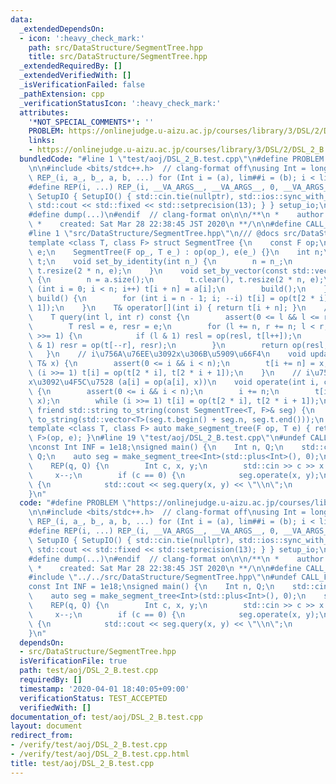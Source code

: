 ```yaml
---
data:
  _extendedDependsOn:
  - icon: ':heavy_check_mark:'
    path: src/DataStructure/SegmentTree.hpp
    title: src/DataStructure/SegmentTree.hpp
  _extendedRequiredBy: []
  _extendedVerifiedWith: []
  _isVerificationFailed: false
  _pathExtension: cpp
  _verificationStatusIcon: ':heavy_check_mark:'
  attributes:
    '*NOT_SPECIAL_COMMENTS*': ''
    PROBLEM: https://onlinejudge.u-aizu.ac.jp/courses/library/3/DSL/2/DSL_2_B
    links:
    - https://onlinejudge.u-aizu.ac.jp/courses/library/3/DSL/2/DSL_2_B
  bundledCode: "#line 1 \"test/aoj/DSL_2_B.test.cpp\"\n#define PROBLEM \"https://onlinejudge.u-aizu.ac.jp/courses/library/3/DSL/2/DSL_2_B\"\
    \n\n#include <bits/stdc++.h>  // clang-format off\nusing Int = long long;\n#define\
    \ REP_(i, a_, b_, a, b, ...) for (Int i = (a), lim##i = (b); i < lim##i; i++)\n\
    #define REP(i, ...) REP_(i, __VA_ARGS__, __VA_ARGS__, 0, __VA_ARGS__)\nstruct\
    \ SetupIO { SetupIO() { std::cin.tie(nullptr), std::ios::sync_with_stdio(false),\
    \ std::cout << std::fixed << std::setprecision(13); } } setup_io;\n#ifndef _MY_DEBUG\n\
    #define dump(...)\n#endif  // clang-format on\n\n/**\n *    author:  knshnb\n\
    \ *    created: Sat Mar 28 22:38:45 JST 2020\n **/\n\n#define CALL_FROM_TEST\n\
    #line 1 \"src/DataStructure/SegmentTree.hpp\"\n/// @docs src/DataStructure/SegmentTree.md\n\
    template <class T, class F> struct SegmentTree {\n    const F op;\n    const T\
    \ e;\n    SegmentTree(F op_, T e_) : op(op_), e(e_) {}\n    int n;\n    std::vector<T>\
    \ t;\n    void set_by_identity(int n_) {\n        n = n_;\n        t.clear(),\
    \ t.resize(2 * n, e);\n    }\n    void set_by_vector(const std::vector<T>& a)\
    \ {\n        n = a.size();\n        t.clear(), t.resize(2 * n, e);\n        for\
    \ (int i = 0; i < n; i++) t[i + n] = a[i];\n        build();\n    }\n    void\
    \ build() {\n        for (int i = n - 1; i; --i) t[i] = op(t[2 * i], t[2 * i +\
    \ 1]);\n    }\n    T& operator[](int i) { return t[i + n]; }\n    // [l, r)\n\
    \    T query(int l, int r) const {\n        assert(0 <= l && l <= r && r <= n);\n\
    \        T resl = e, resr = e;\n        for (l += n, r += n; l < r; l >>= 1, r\
    \ >>= 1) {\n            if (l & 1) resl = op(resl, t[l++]);\n            if (r\
    \ & 1) resr = op(t[--r], resr);\n        }\n        return op(resl, resr);\n \
    \   }\n    // i\u756A\u76EE\u3092x\u306B\u5909\u66F4\n    void update(int i, const\
    \ T& x) {\n        assert(0 <= i && i < n);\n        t[i += n] = x;\n        while\
    \ (i >>= 1) t[i] = op(t[2 * i], t[2 * i + 1]);\n    }\n    // i\u756A\u76EE\u306B\
    x\u3092\u4F5C\u7528 (a[i] = op(a[i], x))\n    void operate(int i, const T& x)\
    \ {\n        assert(0 <= i && i < n);\n        i += n;\n        t[i] = op(t[i],\
    \ x);\n        while (i >>= 1) t[i] = op(t[2 * i], t[2 * i + 1]);\n    }\n   \
    \ friend std::string to_string(const SegmentTree<T, F>& seg) {\n        return\
    \ to_string(std::vector<T>(seg.t.begin() + seg.n, seg.t.end()));\n    }\n};\n\
    template <class T, class F> auto make_segment_tree(F op, T e) { return SegmentTree<T,\
    \ F>(op, e); }\n#line 19 \"test/aoj/DSL_2_B.test.cpp\"\n#undef CALL_FROM_TEST\n\
    \nconst Int INF = 1e18;\nsigned main() {\n    Int n, Q;\n    std::cin >> n >>\
    \ Q;\n    auto seg = make_segment_tree<Int>(std::plus<Int>(), 0);\n    seg.set_by_identity(n);\n\
    \    REP(q, Q) {\n        Int c, x, y;\n        std::cin >> c >> x >> y;\n   \
    \     x--;\n        if (c == 0) {\n            seg.operate(x, y);\n        } else\
    \ {\n            std::cout << seg.query(x, y) << \"\\n\";\n        }\n    }\n\
    }\n"
  code: "#define PROBLEM \"https://onlinejudge.u-aizu.ac.jp/courses/library/3/DSL/2/DSL_2_B\"\
    \n\n#include <bits/stdc++.h>  // clang-format off\nusing Int = long long;\n#define\
    \ REP_(i, a_, b_, a, b, ...) for (Int i = (a), lim##i = (b); i < lim##i; i++)\n\
    #define REP(i, ...) REP_(i, __VA_ARGS__, __VA_ARGS__, 0, __VA_ARGS__)\nstruct\
    \ SetupIO { SetupIO() { std::cin.tie(nullptr), std::ios::sync_with_stdio(false),\
    \ std::cout << std::fixed << std::setprecision(13); } } setup_io;\n#ifndef _MY_DEBUG\n\
    #define dump(...)\n#endif  // clang-format on\n\n/**\n *    author:  knshnb\n\
    \ *    created: Sat Mar 28 22:38:45 JST 2020\n **/\n\n#define CALL_FROM_TEST\n\
    #include \"../../src/DataStructure/SegmentTree.hpp\"\n#undef CALL_FROM_TEST\n\n\
    const Int INF = 1e18;\nsigned main() {\n    Int n, Q;\n    std::cin >> n >> Q;\n\
    \    auto seg = make_segment_tree<Int>(std::plus<Int>(), 0);\n    seg.set_by_identity(n);\n\
    \    REP(q, Q) {\n        Int c, x, y;\n        std::cin >> c >> x >> y;\n   \
    \     x--;\n        if (c == 0) {\n            seg.operate(x, y);\n        } else\
    \ {\n            std::cout << seg.query(x, y) << \"\\n\";\n        }\n    }\n\
    }\n"
  dependsOn:
  - src/DataStructure/SegmentTree.hpp
  isVerificationFile: true
  path: test/aoj/DSL_2_B.test.cpp
  requiredBy: []
  timestamp: '2020-04-01 18:40:05+09:00'
  verificationStatus: TEST_ACCEPTED
  verifiedWith: []
documentation_of: test/aoj/DSL_2_B.test.cpp
layout: document
redirect_from:
- /verify/test/aoj/DSL_2_B.test.cpp
- /verify/test/aoj/DSL_2_B.test.cpp.html
title: test/aoj/DSL_2_B.test.cpp
---
```

